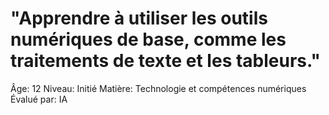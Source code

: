 # "Apprendre à utiliser les outils numériques de base, comme les traitements de texte et les tableurs."

Âge: 12
Niveau: Initié
Matière: Technologie et compétences numériques
Évalué par: IA